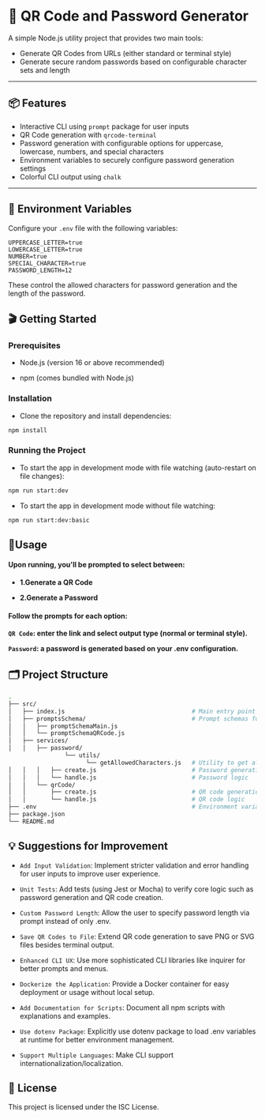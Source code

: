 # 🔑 QR Code and Password Generator

A simple Node.js utility project that provides two main tools:

- Generate QR Codes from URLs (either standard or terminal style)
- Generate secure random passwords based on configurable character sets and length

---

## 📦 Features

- Interactive CLI using `prompt` package for user inputs
- QR Code generation with `qrcode-terminal`
- Password generation with configurable options for uppercase, lowercase, numbers, and special characters
- Environment variables to securely configure password generation settings
- Colorful CLI output using `chalk`

---

## 🌱 Environment Variables

Configure your `.env` file with the following variables:

```env
UPPERCASE_LETTER=true
LOWERCASE_LETTER=true
NUMBER=true
SPECIAL_CHARACTER=true
PASSWORD_LENGTH=12
```
These control the allowed characters for password generation and the length of the password.

## 🎬 Getting Started
###  Prerequisites
- Node.js (version 16 or above recommended)

- npm (comes bundled with Node.js)

### Installation
- Clone the repository and install dependencies:

```bash
npm install
```
### Running the Project
- To start the app in development mode with file watching (auto-restart on file changes):

```bash
npm run start:dev
```
- To start the app in development mode without file watching:

```bash
npm run start:dev:basic
```

## 🧩Usage
#### Upon running, you'll be prompted to select between:

- **1.Generate a QR Code**

- **2.Generate a Password**

#### Follow the prompts for each option:

**`QR Code`: enter the link and select output type (normal or terminal style).**

**`Password`: a password is generated based on your .env configuration.**

## 🗂️ Project Structure
```bash
.
├── src/
│   ├── index.js                                    # Main entry point
│   ├── promptsSchema/                              # Prompt schemas for CLI input validation
│   │   ├── promptSchemaMain.js
│   │   └── promptSchemaQRCode.js
│   ├── services/
│   │   ├── password/
                └── utils/
                      └── getAllowedCharacters.js   # Utility to get allowed chars from env
│   │   │   ├── create.js                           # Password generation CLI flow
│   │   │   └── handle.js                           # Password logic
│   │   └── qrCode/
│   │       ├── create.js                           # QR code generation CLI flow
│   │       └── handle.js                           # QR code logic
├── .env                                            # Environment variables (not committed)
├── package.json
└── README.md
```

## 💡 Suggestions for Improvement
- `Add Input Validation`: Implement stricter validation and error handling for user inputs to improve user experience.
 
- `Unit Tests`: Add tests (using Jest or Mocha) to verify core logic such as password generation and QR code creation.
 
- `Custom Password Length`: Allow the user to specify password length via prompt instead of only .env.
 
- `Save QR Codes to File`: Extend QR code generation to save PNG or SVG files besides terminal output.
 
- `Enhanced CLI UX`: Use more sophisticated CLI libraries like inquirer for better prompts and menus.
 
- `Dockerize the Application`: Provide a Docker container for easy deployment or usage without local setup.
 
- `Add Documentation for Scripts`: Document all npm scripts with explanations and examples.
 
- `Use dotenv Package`: Explicitly use dotenv package to load .env variables at runtime for better environment management.

- `Support Multiple Languages`: Make CLI support internationalization/localization.

## 📜 License
This project is licensed under the ISC License.